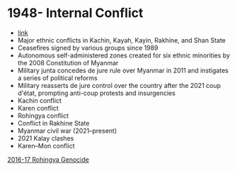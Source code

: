 # 1948- Internal Conflict
- [link](https://en.wikipedia.org/wiki/Internal_conflict_in_Myanmar)
- Major ethnic conflicts in Kachin, Kayah, Kayin, Rakhine, and Shan State
- Ceasefires signed by various groups since 1989
- Autonomous self-administered zones created for six ethnic minorities by the 2008 Constitution of Myanmar
- Military junta concedes de jure rule over Myanmar in 2011 and instigates a series of political reforms
- Military reasserts de jure control over the country after the 2021 coup d'état, prompting anti-coup protests and insurgencies
- Kachin conflict
- Karen conflict
- Rohingya conflict
- Conflict in Rakhine State
- Myanmar civil war (2021–present)
- 2021 Kalay clashes
- Karen–Mon conflict

[2016-17 Rohingya Genocide](2016-17%20Rohingya%20Genocide)  